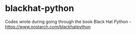 # blackhat-python
Codes wrote during going through the book Black Hat Python - https://www.nostarch.com/blackhatpython

